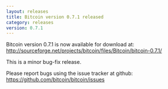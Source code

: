 ```yaml
---
layout: releases
title: Bitcoin version 0.7.1 released
category: releases
version: 0.7.1
---
```

Bitcoin version 0.7.1 is now available for download at:
<http://sourceforge.net/projects/bitcoin/files/Bitcoin/bitcoin-0.7.1/>

This is a minor bug-fix release.

Please report bugs using the issue tracker at github:
<https://github.com/bitcoin/bitcoin/issues>

